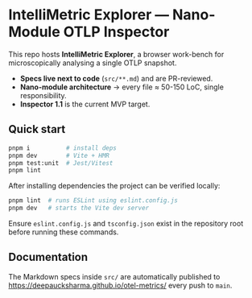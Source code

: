 # IntelliMetric Explorer — Nano-Module OTLP Inspector

This repo hosts **IntelliMetric Explorer**, a browser work-bench for
microscopically analysing a single OTLP snapshot.

* **Specs live next to code** (`src/**.md`) and are PR-reviewed.
* **Nano-module architecture** → every file ≈ 50-150 LoC, single
  responsibility.
* **Inspector 1.1** is the current MVP target.

## Quick start

```bash
pnpm i          # install deps
pnpm dev        # Vite + HMR
pnpm test:unit  # Jest/Vitest
pnpm lint
```

After installing dependencies the project can be verified locally:

```bash
pnpm lint  # runs ESLint using eslint.config.js
pnpm dev   # starts the Vite dev server
```

Ensure `eslint.config.js` and `tsconfig.json` exist in the repository root
before running these commands.

## Documentation

The Markdown specs inside `src/` are automatically published to
https://deepaucksharma.github.io/otel-metrics/ every push to `main`.
